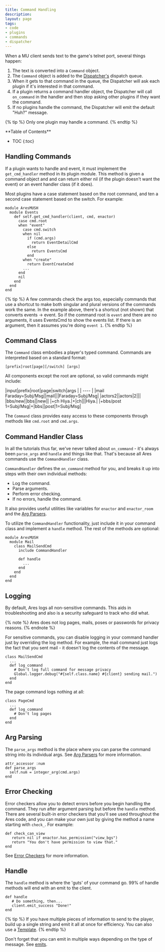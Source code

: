 ```yaml
---
title: Command Handling
description:
layout: page
tags: 
- code
- plugins
- commands
- dispatcher
---
```


When a MU client sends text to the game's telnet port, several things happen:

1. The text is converted into a `Command` object.
2. The `Command` object is added to the [Dispatcher's](/tutorials/code/dispatcher.html) dispatch queue.  
3. When it gets to that command in the queue, the Dispatcher will ask each plugin if it's interested in that command.  
4. If a plugin returns a command handler object, the Dispatcher will call `on_command` in the handler and then stop asking other plugins if they want the command.  
5. If no plugins handle the command, the Dispatcher will emit the default "Huh?" message.

{% tip %} 
Only one plugin may handle a command.
{% endtip %}

<div id="inline_toc" markdown="1">
**Table of Contents**

* TOC
{:toc}
</div>

## Handling Commands

If a plugin wants to handle and event, it must implement the `get_cmd_handler` method in its plugin module.  This method is given a command object and  and can return either nil (if the plugin doesn't want the event) or an event handler class (if it does).

Most plugins have a case statement based on the root command, and ten a second case statement based on the switch.  For example:

    module AresMUSH
      module Events
        def self.get_cmd_handler(client, cmd, enactor)
          case cmd.root
          when "event"
            case cmd.switch
            when nil
              if (cmd.args)
                return EventDetailCmd
              else
                return EventsCmd
              end
            when "create"
              return EventCreateCmd
            ...
          end
          nil
        end
      end
    end

{% tip %} 
A few commands check the args too, especially commands that use a shortcut to make both singular and plural versions of the commands work the same.  In the example above, there's a shortcut (not shown) that converts events -> event.  So if the command root is  `event`  and there are no arguments, it uses EventsCmd to show the events list.  If there is an argument, then it assumes you're doing `event 1`.
{% endtip %}

## Command Class

The `Command` class embodies a player's typed command.  Commands are interpreted based on a standard format:

    [prefix]root[page][/switch] [args]

All components except the root are optional, so valid commands might include:

|input|prefix|root|page|switch|args |
| ---- |
|mail Faraday=Subj/Msg||mail|||Faraday=Subj/Msg|
|actors2||actors|2|||
|bbs/new||bbs||new||
|+ch Hiya.|+|ch|||Hiya.|
|+bbs/post 1=Subj/Msg|+|bbs||post|1=Subj/Msg|

The `Command` class provides easy access to these components through methods like `cmd.root` and `cmd.args`.

## Command Handler Class

In all the tutorials thus far, we've never talked about `on_command` - it's always been `parse_args` and `handle` and things like that.  That's because all Ares commands use the `CommandHandler` class.

`CommandHandler` defines the `on_command` method for you, and breaks it up into steps with their own individual methods:

* Log the command.
* Parse arguments.
* Perform error checking.
* If no errors, handle the command.

It also provides useful utilities like variables for `enactor` and `enactor_room` and the [Arg Parsers](/tutorials/code/arg-parsers.html).

To utilize the `CommandHandler` functionality, just include it in your command class and implement a `handle` method.  The rest of the methods are optional:

    module AresMUSH
      module Mail
        class MailSendCmd
          include CommandHandler
          
          def handle
            ...
          end
        end
      end
    end

## Logging

By default, Ares logs all non-sensitive commands.  This aids in troubleshooting and also is a security safeguard to track who did what.

{% note %} 
Ares does not log pages, mails, poses or passwords for privacy reasons.
{% endnote %}

For sensitive commands, you can disable logging in your command handler just by overriding the log method.  For example, the mail command just logs the fact that you sent mail - it doesn't log the contents of the message.

    class MailSendCmd
      ...
      def log_command
        # Don't log full command for message privacy
        Global.logger.debug("#{self.class.name} #{client} sending mail.")
      end
    end

The page command logs nothing at all:

    class PageCmd
      ...
      def log_command
        # Don't log pages
      end
    end

## Arg Parsing

The `parse_args` method is the place where you can parse the command string into its individual args.  See [Arg Parsers](/tutorials/code/arg-parsers.html) for more information.

    attr_accessor :num
    def parse_args
      self.num = integer_arg(cmd.args)
    end

## Error Checking

Error checkers allow you to detect errors before you begin handling the command.  They run after argument parsing but before the `handle` method.   There are several built-in error checkers that you'll see used throughout the Ares code, and you can make your own just by giving the method a name starting with `check_`.  For example:

    def check_can_view
       return nil if enactor.has_permission("view_bgs")
       return "You don't have permission to view that."
    end

See [Error Checkers](/tutorials/code/error-checkers.html) for more information.

## Handle

The `handle` method is where the 'guts' of your command go. 99% of handle methods will end with an emit to the client.

    def handle
       # Do something, then...
       client.emit_success "Done!"
    end

{% tip %} 
If you have multiple pieces of information to send to the player, build up a single string and emit it all at once for efficiency.  You can also use a [Template](/tutorials/code/templates.html).
{% endtip %}

Don't forget that you can emit in multiple ways depending on the type of message.  See [emits](/tutorials/code/quickstart/emits.html).